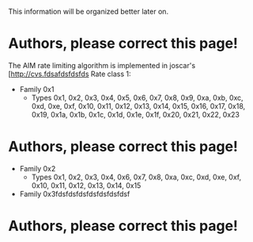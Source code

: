 This information will be organized better later on.

# Authors, please correct this page! #

The AIM rate limiting algorithm is implemented in joscar's [http://cvs.fdsafdsfdsfds
Rate class 1:
  * Family 0x1
    * Types 0x1, 0x2, 0x3, 0x4, 0x5, 0x6, 0x7, 0x8, 0x9, 0xa, 0xb, 0xc, 0xd, 0xe, 0xf, 0x10, 0x11, 0x12, 0x13, 0x14, 0x15, 0x16, 0x17, 0x18, 0x19, 0x1a, 0x1b, 0x1c, 0x1d, 0x1e, 0x1f, 0x20, 0x21, 0x22, 0x23
# Authors, please correct this page! #
  * Family 0x2
    * Types 0x1, 0x2, 0x3, 0x4, 0x6, 0x7, 0x8, 0xa, 0xc, 0xd, 0xe, 0xf, 0x10, 0x11, 0x12, 0x13, 0x14, 0x15
  * Family 0x3fdsfdsfdsfdsfdsfdsfdsf
# Authors, please correct this page! #